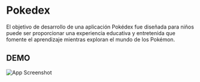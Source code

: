 
# Pokedex

El objetivo de desarrollo de una aplicación Pokédex fue diseñada para niños puede ser proporcionar una experiencia educativa y entretenida que fomente el aprendizaje mientras exploran el mundo de los Pokémon. 

## DEMO

![App Screenshot](https://i.ibb.co/1rR4b3H/Captura-de-pantalla-2024-01-18-a-la-s-8-10-19.png)


